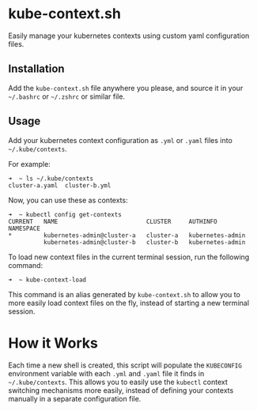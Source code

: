 # kube-context.sh

Easily manage your kubernetes contexts using custom yaml configuration files.

## Installation

Add the `kube-context.sh` file anywhere you please, and source it in your `~/.bashrc` or `~/.zshrc` or similar file.

## Usage

Add your kubernetes context configuration as `.yml` or `.yaml` files into `~/.kube/contexts`.

For example:

```
➜  ~ ls ~/.kube/contexts
cluster-a.yaml  cluster-b.yml
```

Now, you can use these as contexts:

```
➜  ~ kubectl config get-contexts
CURRENT   NAME                         CLUSTER     AUTHINFO           NAMESPACE
*         kubernetes-admin@cluster-a   cluster-a   kubernetes-admin   
          kubernetes-admin@cluster-b   cluster-b   kubernetes-admin
```

To load new context files in the current terminal session, run the following command:

```
➜  ~ kube-context-load
```

This command is an alias generated by `kube-context.sh` to allow you to more easily load context files on the fly, instead of starting a new terminal session.

# How it Works

Each time a new shell is created, this script will populate the `KUBECONFIG` environment variable with each `.yml` and `.yaml` file it finds in `~/.kube/contexts`. This allows you to easily use the `kubectl` context switching mechanisms more easily, instead of defining your contexts manually in a separate configuration file.

